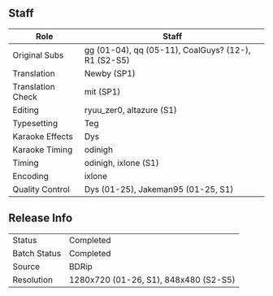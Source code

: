## Staff

| Role              | Staff                                               |
|-------------------|-----------------------------------------------------|
| Original Subs     | gg (01-04), qq (05-11), CoalGuys? (12-), R1 (S2-S5) |
| Translation       | Newby (SP1)                                         |
| Translation Check | mit (SP1)                                           |
| Editing           | ryuu_zer0, altazure (S1)                            |
| Typesetting       | Teg                                                 |
| Karaoke Effects   | Dys                                                 |
| Karaoke Timing    | odinigh                                             |
| Timing            | odinigh, ixlone (S1)                                |
| Encoding          | ixlone                                              |
| Quality Control   | Dys (01-25), Jakeman95 (01-25, S1)                  |

## Release Info

|              |                                       |
|--------------|---------------------------------------|
| Status       | Completed                             |
| Batch Status | Completed                             |
| Source       | BDRip                                 |
| Resolution   | 1280x720 (01-26, S1), 848x480 (S2-S5) |
